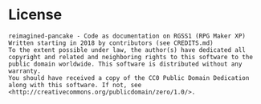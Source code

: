 # License

    reimagined-pancake - Code as documentation on RGSS1 (RPG Maker XP)
    Written starting in 2018 by contributors (see CREDITS.md)
    To the extent possible under law, the author(s) have dedicated all copyright and related and neighboring rights to this software to the public domain worldwide. This software is distributed without any warranty.
    You should have received a copy of the CC0 Public Domain Dedication along with this software. If not, see <http://creativecommons.org/publicdomain/zero/1.0/>.

